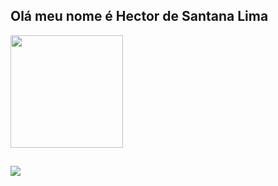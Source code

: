 ## Olá meu nome é Hector de Santana Lima

<div>
<a href="https://github.com/Hector2414">
 <!-- <img height="180" src="https://github-readme-stats.vercel.app/api?username=Hector2414&show_icons=true"/>-->
  <img height="180" src="https://github-readme-stats.vercel.app/api?username=Hector2414&show_icons=true&theme=dark&inculde_all_commits=true&count_private=true"/> </a>
</div>

##

<div>
  <a href="www.linkedin.com/in/hector-lima-25b866361"> <img src="https://img.shields.io/badge/LinkedIn-0077B5?style=for-the-badge&logo=linkedin&logoColor=white"> </a>
</div>
